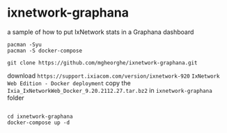 # ixnetwork-graphana
a sample of how to put IxNetwork stats in a Graphana dashboard

```
pacman -Syu
pacman -S docker-compose

git clone https://github.com/mgheorghe/ixnetwork-graphana.git
```

download `https://support.ixiacom.com/version/ixnetwork-920` `IxNetwork Web Edition - Docker deployment`
copy the `Ixia_IxNetworkWeb_Docker_9.20.2112.27.tar.bz2` in `ixnetwork-graphana` folder

```

cd ixnetwork-graphana
docker-compose up -d
```

